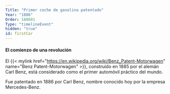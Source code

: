 ```yaml
---
Title: "Primer coche de gasolina patentado"
Year: "1886"
Order: 188601
Type: "timelineEvent"
hidden: "true"
id: firstCar
---
```


#### El comienzo de una revolución

El {{< mylink href="https://en.wikipedia.org/wiki/Benz_Patent-Motorwagen" name="Benz Patent-Motorwagen" >}}, construido en 1885 por el alemán Carl Benz, está considerado como el primer automóvil práctico del mundo.

Fue patentado en 1886 por Carl Benz, nombre conocido hoy por la empresa Mercedes-Benz.